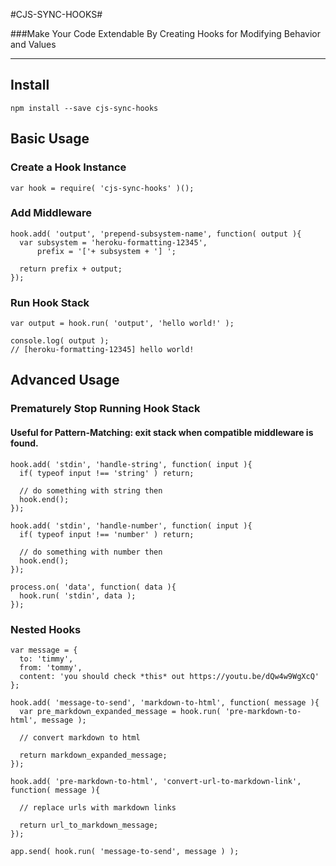 #CJS-SYNC-HOOKS#

###Make Your Code Extendable By Creating Hooks for Modifying Behavior and Values 

---

## Install
    npm install --save cjs-sync-hooks

## Basic Usage

### Create a Hook Instance
    var hook = require( 'cjs-sync-hooks' )();

### Add Middleware
    hook.add( 'output', 'prepend-subsystem-name', function( output ){
      var subsystem = 'heroku-formatting-12345',
          prefix = '['+ subsystem + '] ';

      return prefix + output; 
    });

### Run Hook Stack
    var output = hook.run( 'output', 'hello world!' );

    console.log( output ); 
    // [heroku-formatting-12345] hello world!

## Advanced Usage

### Prematurely Stop Running Hook Stack
#### Useful for Pattern-Matching: exit stack when compatible middleware is found.
    hook.add( 'stdin', 'handle-string', function( input ){
      if( typeof input !== 'string' ) return;

      // do something with string then
      hook.end();
    });

    hook.add( 'stdin', 'handle-number', function( input ){
      if( typeof input !== 'number' ) return;

      // do something with number then
      hook.end();
    });

    process.on( 'data', function( data ){
      hook.run( 'stdin', data );
    });

### Nested Hooks
    var message = {
      to: 'timmy',
      from: 'tommy',
      content: 'you should check *this* out https://youtu.be/dQw4w9WgXcQ'
    };

    hook.add( 'message-to-send', 'markdown-to-html', function( message ){
      var pre_markdown_expanded_message = hook.run( 'pre-markdown-to-html', message );

      // convert markdown to html

      return markdown_expanded_message;
    });

    hook.add( 'pre-markdown-to-html', 'convert-url-to-markdown-link', function( message ){

      // replace urls with markdown links

      return url_to_markdown_message;
    });

    app.send( hook.run( 'message-to-send', message ) );